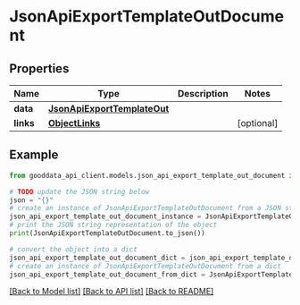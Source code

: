 # JsonApiExportTemplateOutDocument


## Properties

Name | Type | Description | Notes
------------ | ------------- | ------------- | -------------
**data** | [**JsonApiExportTemplateOut**](JsonApiExportTemplateOut.md) |  | 
**links** | [**ObjectLinks**](ObjectLinks.md) |  | [optional] 

## Example

```python
from gooddata_api_client.models.json_api_export_template_out_document import JsonApiExportTemplateOutDocument

# TODO update the JSON string below
json = "{}"
# create an instance of JsonApiExportTemplateOutDocument from a JSON string
json_api_export_template_out_document_instance = JsonApiExportTemplateOutDocument.from_json(json)
# print the JSON string representation of the object
print(JsonApiExportTemplateOutDocument.to_json())

# convert the object into a dict
json_api_export_template_out_document_dict = json_api_export_template_out_document_instance.to_dict()
# create an instance of JsonApiExportTemplateOutDocument from a dict
json_api_export_template_out_document_from_dict = JsonApiExportTemplateOutDocument.from_dict(json_api_export_template_out_document_dict)
```
[[Back to Model list]](../README.md#documentation-for-models) [[Back to API list]](../README.md#documentation-for-api-endpoints) [[Back to README]](../README.md)


